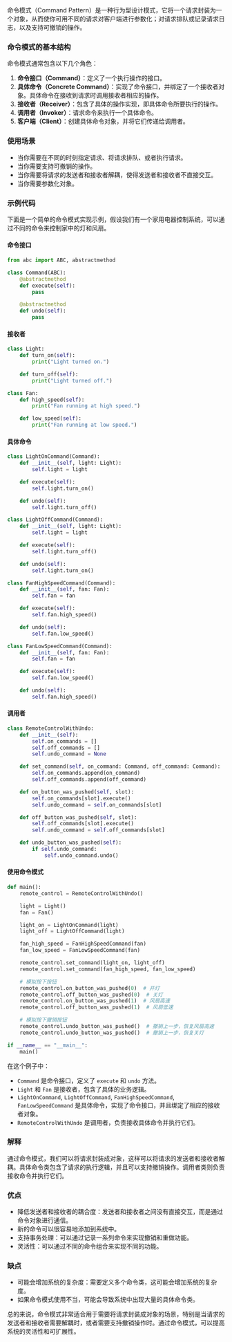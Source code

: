 命令模式（Command Pattern）是一种行为型设计模式，它将一个请求封装为一个对象，从而使你可用不同的请求对客户端进行参数化；对请求排队或记录请求日志，以及支持可撤销的操作。

### 命令模式的基本结构

命令模式通常包含以下几个角色：

1. **命令接口（Command）**：定义了一个执行操作的接口。
2. **具体命令（Concrete Command）**：实现了命令接口，并绑定了一个接收者对象。具体命令在接收到请求时调用接收者相应的操作。
3. **接收者（Receiver）**：包含了具体的操作实现，即具体命令所要执行的操作。
4. **调用者（Invoker）**：请求命令来执行一个具体命令。
5. **客户端（Client）**：创建具体命令对象，并将它们传递给调用者。

### 使用场景

- 当你需要在不同的时刻指定请求、将请求排队、或者执行请求。
- 当你需要支持可撤销的操作。
- 当你需要将请求的发送者和接收者解耦，使得发送者和接收者不直接交互。
- 当你需要参数化对象。

### 示例代码

下面是一个简单的命令模式实现示例，假设我们有一个家用电器控制系统，可以通过不同的命令来控制家中的灯和风扇。

#### 命令接口

```python
from abc import ABC, abstractmethod

class Command(ABC):
    @abstractmethod
    def execute(self):
        pass

    @abstractmethod
    def undo(self):
        pass
```

#### 接收者

```python
class Light:
    def turn_on(self):
        print("Light turned on.")

    def turn_off(self):
        print("Light turned off.")

class Fan:
    def high_speed(self):
        print("Fan running at high speed.")

    def low_speed(self):
        print("Fan running at low speed.")
```

#### 具体命令

```python
class LightOnCommand(Command):
    def __init__(self, light: Light):
        self.light = light

    def execute(self):
        self.light.turn_on()

    def undo(self):
        self.light.turn_off()

class LightOffCommand(Command):
    def __init__(self, light: Light):
        self.light = light

    def execute(self):
        self.light.turn_off()

    def undo(self):
        self.light.turn_on()

class FanHighSpeedCommand(Command):
    def __init__(self, fan: Fan):
        self.fan = fan

    def execute(self):
        self.fan.high_speed()

    def undo(self):
        self.fan.low_speed()

class FanLowSpeedCommand(Command):
    def __init__(self, fan: Fan):
        self.fan = fan

    def execute(self):
        self.fan.low_speed()

    def undo(self):
        self.fan.high_speed()
```

#### 调用者

```python
class RemoteControlWithUndo:
    def __init__(self):
        self.on_commands = []
        self.off_commands = []
        self.undo_command = None

    def set_command(self, on_command: Command, off_command: Command):
        self.on_commands.append(on_command)
        self.off_commands.append(off_command)

    def on_button_was_pushed(self, slot):
        self.on_commands[slot].execute()
        self.undo_command = self.on_commands[slot]

    def off_button_was_pushed(self, slot):
        self.off_commands[slot].execute()
        self.undo_command = self.off_commands[slot]

    def undo_button_was_pushed(self):
        if self.undo_command:
            self.undo_command.undo()
```

#### 使用命令模式

```python
def main():
    remote_control = RemoteControlWithUndo()

    light = Light()
    fan = Fan()

    light_on = LightOnCommand(light)
    light_off = LightOffCommand(light)

    fan_high_speed = FanHighSpeedCommand(fan)
    fan_low_speed = FanLowSpeedCommand(fan)

    remote_control.set_command(light_on, light_off)
    remote_control.set_command(fan_high_speed, fan_low_speed)

    # 模拟按下按钮
    remote_control.on_button_was_pushed(0)  # 开灯
    remote_control.off_button_was_pushed(0)  # 关灯
    remote_control.on_button_was_pushed(1)  # 风扇高速
    remote_control.off_button_was_pushed(1)  # 风扇低速

    # 模拟按下撤销按钮
    remote_control.undo_button_was_pushed()  # 撤销上一步，恢复风扇高速
    remote_control.undo_button_was_pushed()  # 撤销上一步，恢复关灯

if __name__ == "__main__":
    main()
```

在这个例子中：
- `Command` 是命令接口，定义了 `execute` 和 `undo` 方法。
- `Light` 和 `Fan` 是接收者，包含了具体的业务逻辑。
- `LightOnCommand`, `LightOffCommand`, `FanHighSpeedCommand`, `FanLowSpeedCommand` 是具体命令，实现了命令接口，并且绑定了相应的接收者对象。
- `RemoteControlWithUndo` 是调用者，负责接收具体命令并执行它们。

### 解释

通过命令模式，我们可以将请求封装成对象，这样可以将请求的发送者和接收者解耦。具体命令类包含了请求的执行逻辑，并且可以支持撤销操作。调用者类则负责接收命令并执行它们。

### 优点

- 降低发送者和接收者的耦合度：发送者和接收者之间没有直接交互，而是通过命令对象进行通信。
- 新的命令可以很容易地添加到系统中。
- 支持事务处理：可以通过记录一系列命令来实现撤销和重做功能。
- 灵活性：可以通过不同的命令组合来实现不同的功能。

### 缺点

- 可能会增加系统的复杂度：需要定义多个命令类，这可能会增加系统的复杂度。
- 如果命令模式使用不当，可能会导致系统中出现大量的具体命令类。

总的来说，命令模式非常适合用于需要将请求封装成对象的场景，特别是当请求的发送者和接收者需要解耦时，或者需要支持撤销操作时。通过命令模式，可以提高系统的灵活性和可扩展性。